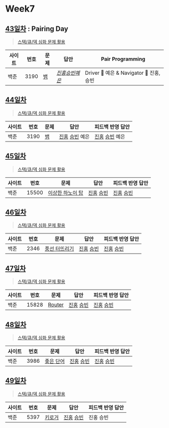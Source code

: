 # Week7

## [43일차](Day43) : Pairing Day

> [스택/큐/덱 심화 문제 활용](https://www.acmicpc.net/group/workbook/view/9797/30226)

| 사이트 | 번호 | 문제                 | 답안                | Pair Programming    |
| ------ | ---- | -------------------- | ------------------- | ------------------- |
| 백준   | 3190    | [뱀](https://www.acmicpc.net/problem/3190) | *[진홍승빈예은](Day43/bj3190_kjhwsblye.cs)* | Driver 🚗 예은 & Navigator 🧭 진홍, 승빈 |

## [44일차](Day44)

> [스택/큐/덱 심화 문제 활용](https://www.acmicpc.net/group/workbook/view/9797/30250)

| 사이트 | 번호 | 문제                 | 답안                | 피드백 반영 답안    |
| ------ | ---- | -------------------- | ------------------- | ------------------- |
| 백준   | 3190    | [뱀](https://www.acmicpc.net/problem/3190) | [진홍](Day44/bj3190_kjh.java) [승빈](Day44/bj3190_wsb.java) 예은 | [진홍](Day44/bj3190_kjh_fb.java) [승빈](Day44/bj3190_wsb.java) 예은 |

## [45일차](Day45)

> [스택/큐/덱 심화 문제 활용](https://www.acmicpc.net/group/workbook/view/9797/30314)

| 사이트 | 번호 | 문제                 | 답안                | 피드백 반영 답안    |
| ------ | ---- | -------------------- | ------------------- | ------------------- |
| 백준   | 15500    | [이상한 하노이 탑](https://www.acmicpc.net/problem/15500) | [진홍](Day45/bj15500_kjh.java) [승빈](Day45/bj15500_wsb.java) | [진홍](Day45/bj15500_kjh.java) [승빈](Day45/bj15500_wsb.java) |

## [46일차](Day46)

> [스택/큐/덱 심화 문제 활용](https://www.acmicpc.net/group/workbook/view/9797/30350)

| 사이트 | 번호 | 문제                 | 답안                | 피드백 반영 답안    |
| ------ | ---- | -------------------- | ------------------- | ------------------- |
| 백준   | 2346 | [풍선 터뜨리기](https://www.acmicpc.net/problem/2346) | [진홍](Day46/bj2346_kjh.java) [승빈](Day46/bj2346_wsb.java) | [진홍](Day46/bj2346_kjh_fb.java) [승빈](Day46/bj2346_wsb_fb.java) |

## [47일차](Day47)

> [스택/큐/덱 심화 문제 활용](https://www.acmicpc.net/group/workbook/view/9797/30396)

| 사이트 | 번호 | 문제                 | 답안                | 피드백 반영 답안    |
| ------ | ---- | -------------------- | ------------------- | ------------------- |
| 백준   | 15828    | [Router](https://www.acmicpc.net/problem/15828) | [진홍](Day47/bj15828_kjh.java) [승빈](Day47/bj15828_wsb.java) | [진홍](Day47/bj15828_kjh.java) [승빈](Day47/bj15828_wsb.java) |

## [48일차](Day48)

> [스택/큐/덱 심화 문제 활용](https://www.acmicpc.net/group/workbook/view/9797/30427)

| 사이트 | 번호 | 문제                 | 답안                | 피드백 반영 답안    |
| ------ | ---- | -------------------- | ------------------- | ------------------- |
| 백준   | 3986 | [좋은 단어](https://www.acmicpc.net/problem/3986) | [진홍](Day48/bj3986_kjh.java) [승빈](Day48/bj3986_wsb.java) | [진홍](Day48/bj3986_kjh_fb.java) [승빈](Day48/bj3986_wsb_fb.java) |

## [49일차](Day49)

> [스택/큐/덱 심화 문제 활용](https://www.acmicpc.net/group/workbook/view/9797/30428)

| 사이트 | 번호 | 문제                 | 답안                | 피드백 반영 답안    |
| ------ | ---- | -------------------- | ------------------- | ------------------- |
| 백준   | 5397    | [키로거](https://www.acmicpc.net/problem/5397) | [진홍](Day49/bj5397_kjh.java) [승빈](Day49/bj5397_wsb.java) | 진홍 승빈 |

